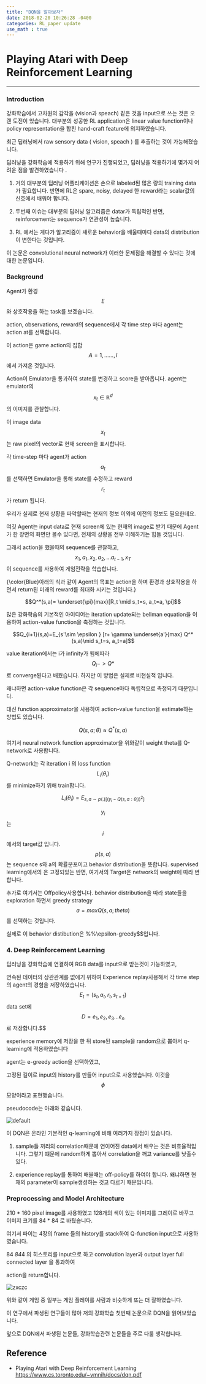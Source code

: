 ```yaml
---
title: "DQN을 알아보자"
date: 2018-02-20 10:26:28 -0400
categories: RL_paper update
use_math : true
---
```





# Playing Atari with Deep Reinforcement Learning






- - -


### Introduction

강화학습에서 고차원의 감각을 (vision과 speach) 같은 것을 input으로 쓰는 것은 오랜 도전이 었습니다. 대부분의 성공한 RL application은 linear value function이나 policy representation을 합친 hand-craft feature에 의지하였습니다. 

최근 딥러닝에서 raw sensory data ( vision, speach ) 를 추출하는 것이 가능해졌습니다. 


딥러닝을 강화학습에 적용하기 위해 연구가 진행되었고, 딥러닝을 적용하기에 몇가지 어려운 점을 발견하였습니다 .

1. 거의 대부분의 딥러닝 어플리케이션은 손으로 labeled된 많은 량의 training data가 필요합니다. 반면에 RL은 spare, noisy, delayed 한 reward라는 scalar값의 신호에서 배워야 합니다. 

2. 두번째 이슈는 대부분의 딥러닝 알고리즘은 datar가 독립적인 반면, reinforcement는 sequence가 연관성이 높습니다. 

3. RL 에서는 게다가 알고리즘이 새로운  behavior을 배울때마다 data의 distribution이 변한다는 것입니다. 


이 논문은 convolutional neural network가 이러한 문제점을 해결할 수 있다는 것에 대한 논문입니다. 



### Background

Agent가 환경 $$E$$와 상호작용을 하는 task를 보겠습니다.

action, observations, reward의 sequence에서 각 time step 마다 agent는 action at를 선택합니다. 

이 action은 game action의 집합 $$A={1,......,l}$$에서 가져온 것입니다. 

Action이 Emulator을 통과하여 state를 변경하고 score을 받아옵니다. agent는 emulator의 $$x_t \in \mathbb{R}^d$$ 의 이미지를 관찰합니다. 

이 image data $$x_t$$ 는 raw pixel의 vector로 현재 screen을 표시합니다.  

각 time-step 마다 agent가 action $$a_t$$를 선택하면 Emulator을 통해 state를 수정하고 reward $$r_t$$가 return 됩니다. 

우리가 실제로 현재 상황을 파악할때는 현재의 정보 이외에 이전의 정보도 필요한데요. 

여깃 Agent는 input data로 현재 screen에 있는 현재의 image로 받기 때문에 Agent가 한 장면의 화면만 볼수 있다면, 전체의 상황을 전부 이해하기는 힘들 것입니다. 

그래서 action을 했을때의 sequence를 관찰하고,$${x_1,a_1,x_2,a_2,... a_{t-1},x_T}$$ 이 sequence를 사용하여 게임전략을 학습합니다. 


{\color{Blue}아래의 식과 같이 Agent의 목표는 action을 하며 환경과 상호작용을 하면서 return된 미래의 reward를 최대화 시키는 것입니다.}

$$Q^*(s,a)= \underset{\pi}{max}[R_t \mid s_t=s, a_t=a, \pi]$$


많은 강화학습의 기본적인 아이디어는 iteration update되는 bellman equation을 이용하여 action-value function을 측정하는 것입니다. 



$$Q_{i+1}(s,a)=E_{s'\sim  \epsilon } [r+ \gamma \underset{a'}{max} Q^*(s,a)\mid s_t=s, a_t=a]$$

value iteration에서는 i가 infinity가 됨에따라 $$Q_i -> Q*$$로 converge된다고 배웠습니다. 하지만 이 방법은 실제로 비현실적 입니다. 

왜냐하면 action-value function은 각 sequence마다 독립적으로 측정되기 때문입니다. 

대신 function approximator을 사용하여 action-value function을 estimate하는 방법도 있습니다. 

$$Q(s,a ;\theta) \approx Q^*(s,a)$$ 

여기서 neural network function approximator을 위와같이 weight theta를 Q-network로 사용합니다. 

Q-network는 각 iteration i 의 loss function $$L_i(\theta_i)$$를 minimize하기 위해 train합니다. 

$$L_i(\theta_i) = E_{s,a\sim p(.) [(y_i - Q(s,a : \theta_i))^2]}$$



$$y_i$$는 $$i$$에서의 target값 입니다. $$p(s,a)$$는 sequence s와 a의 확률분포이고 behavior distribution을 뜻합니다. 
supervised learning에서의 은 고정되있는 반면, 여기서의  Target은 network의 weight에 따라 변합니다. 


추가로 여기서는 Offpolicy사용합니다. 
behavior distribution을 따라 state들을 exploration 하면서 greedy strategy $$a= max Q(s,a;theta)$$를 선택하는 것입니다. 

실제로 이 behavior distibution은 %%\epsilon-greedy$$입니다.

### 4. Deep Reinforcement Learning

딥러닝을 강화학습에 연결하여 RGB data를 input으로 받는것이 가능하였고, 

연속된 데이터의 상관관계를 없애기 위하여 Experience replay사용해서 각 time step의 agent의 경험을 저장하였습니다. 
$$E_t=(s_t,a_t,r_t,s_{t+1})$$ data set에 $$D={e_1,e_2,e_3...e_n}$$로 저장합니다.$$

experience memory에 저장을 한 뒤 store된 sample을 random으로 뽑아서 q-learning에 적용하였습니다

agent는 e-greedy action을 선택하였고,

고정된 길이로 input의 history를 만들어 input으로 사용했습니다. 이것을 $$\phi$$모양이라고 표현했습니다. 


pseudocode는 아래와 같습니다. 


![default](https://user-images.githubusercontent.com/11300712/36404816-74475f1e-1630-11e8-906f-d4a7c1ef667a.JPG)


이 DQN은 온라인 기본적인 q-learning에 비해 여러가지 장점이 있습니다. 
1. sample들 끼리의 correlation때문에 연이어진 data에서 배우는 것은 비효율적입니다. 그렇기 떄문에 random하게 뽑아서 correlation을 깨고 variance를 낮출수 있다. 

2. experience replay를 통하여 배울때는 off-policy를 하여야 합니다. 왜냐하면 현재의 parameter이 sample생성하는 것고 다르기 때문입니다. 

### Preprocessing and Model Architecture

210 * 160 pixel image를 사용하였고 128개의 색이 있는 이미지를 그레이로 바꾸고 이미지 크기를 84 * 84 로 바꿨습니다.

여기서 파이는 4장의 frame 들의 history를 stack하여 Q-function  input으로 사용하였습니다. 

84 *84*4 의 히스토리를 input으로 하고 convolution layer과 output layer full connected layer 을 통과하여  

 action을 return합니다. 


 
 ![zxczc](https://user-images.githubusercontent.com/11300712/36405081-f4925e70-1631-11e8-96e2-5afa2680b222.JPG)

위와 같이 게임 중 일부는 게임 플레이를 사람과 비슷하게 또는 더 잘하였습니다. 

이 연구에서 파생된 연구들이 많아 저의 강화학습 첫번째 논문으로 DQN을 읽어보았습니다. 

앞으로 DQN에서 파생된 논문들, 강화학습관련 논문들을 주로 다룰 생각힙니다.


## Reference 
* Playing Atari with Deep Reinforcement Learning
https://www.cs.toronto.edu/~vmnih/docs/dqn.pdf






































